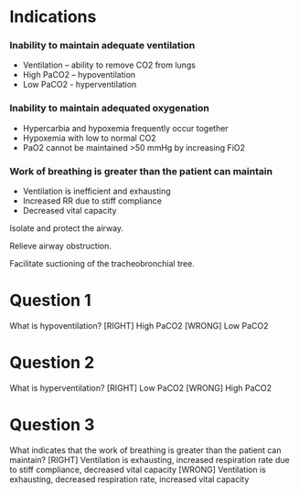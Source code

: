 # Indications

### Inability to maintain adequate ventilation

* Ventilation – ability to remove CO2 from lungs
* High PaCO2 – hypoventilation
* Low PaCO2 - hyperventilation

### Inability to maintain adequated oxygenation

* Hypercarbia and hypoxemia frequently occur together
* Hypoxemia with low to normal CO2
* PaO2 cannot be maintained >50 mmHg by increasing FiO2

### Work of breathing is greater than the patient can maintain

* Ventilation is inefficient and exhausting
* Increased RR due to stiff compliance
* Decreased vital capacity

Isolate and protect the airway.

Relieve airway obstruction.

Facilitate suctioning of the tracheobronchial tree.

# Question 1
What is hypoventilation? 
[RIGHT] High PaCO2 
[WRONG] Low PaCO2 

# Question 2
What is hyperventilation? 
[RIGHT] Low PaCO2
[WRONG] High PaCO2

# Question 3
What indicates that the work of breathing is greater than the patient can maintain?
[RIGHT] Ventilation is exhausting, increased respiration rate due to stiff compliance, decreased vital capacity
[WRONG] Ventilation is exhausting, decreased respiration rate, increased vital capacity